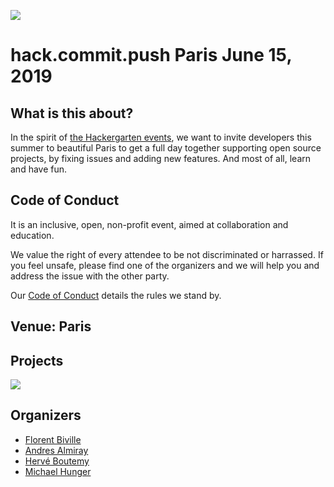 ![](https://github.com/hackergarten/hackergarten.github.io/raw/master/pictures/hg-banner-white.png)

# hack.commit.push Paris June 15, 2019

## What is this about?

In the spirit of [the Hackergarten events](http://hackergarten.net/), we want to invite developers this summer to beautiful Paris to get a full day together supporting open source projects, by fixing issues and adding new features. And most of all, learn and have fun.

## Code of Conduct

It is an inclusive, open, non-profit event, aimed at collaboration and education. 

We value the right of every attendee to be not discriminated or harrassed. 
If you feel unsafe, please find one of the organizers and we will help you and address the issue with the other party.

Our [Code of Conduct](code-of-conduct) details the rules we stand by.

## Venue: Paris


## Projects

![](https://secure.meetupstatic.com/photos/event/a/8/f/e/600_427783262.jpeg)

## Organizers

* [Florent Biville](https://github.com/fbiville)
* [Andres Almiray](https://github.com/aalmiray) 
* [Hervé Boutemy](https://github.com/hboutemy)
* [Michael Hunger](https://github.com/jexp)
